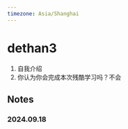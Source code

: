 ```yaml
---
timezone: Asia/Shanghai
---
```


# dethan3

1. 自我介绍
2. 你认为你会完成本次残酷学习吗？不会

## Notes

<!-- Content_START -->

### 2024.09.18

<!-- Content_END -->
